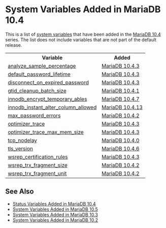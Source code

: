 # System Variables Added in MariaDB 10.4

This is a list of [system variables](/replication/optimization-and-tuning/system-variables/server-system-variables/) that have been added in the [MariaDB 10.4](/kb/en/what-is-mariadb-104/) series. The list does not include variables that are not part of the default release.

<table><tbody><tr><th>Variable</th><th>Added</th></tr>
<tr><td><a href="/kb/en/server-system-variables/#analyze_sample_percentage">analyze_sample_percentage</a></td><td><a href="/kb/en/mariadb-1043-release-notes/">MariaDB 10.4.3</a></td></tr>
<tr><td><a href="/kb/en/server-system-variables/#default_password_lifetime">default_password_lifetime</a></td><td><a href="/kb/en/mariadb-1043-release-notes/">MariaDB 10.4.3</a></td></tr>
<tr><td><a href="/kb/en/server-system-variables/#disconnect_on_expired_password">disconnect_on_expired_password</a></td><td><a href="/kb/en/mariadb-1043-release-notes/">MariaDB 10.4.3</a></td></tr>
<tr><td><a href="/kb/en/gtid/#gtid_cleanup_batch_size">gtid_cleanup_batch_size</a></td><td><a href="/kb/en/mariadb-1041-release-notes/">MariaDB 10.4.1</a></td></tr>
<tr><td><a href="/kb/en/xtradbinnodb-server-system-variables/#innodb_encrypt_temporary_tables">innodb_encrypt_temporary_ables</a></td><td><a href="/kb/en/mariadb-1047-release-notes/">MariaDB 10.4.7</a></td></tr>
<tr><td><a href="/kb/en/innodb-system-variables/#innodb_instant_alter_column_allowed">innodb_instant_alter_column_allowed</a></td><td><a href="/kb/en/mariadb-10413-release-notes/">MariaDB 10.4.13</a></td></tr>
<tr><td><a href="/kb/en/server-system-variables/#max_password_errors">max_password_errors</a></td><td><a href="/kb/en/mariadb-1042-release-notes/">MariaDB 10.4.2</a></td></tr>
<tr><td><a href="/kb/en/server-system-variables/#optimizer_trace">optimizer_trace</a></td><td><a href="/kb/en/mariadb-1043-release-notes/">MariaDB 10.4.3</a></td></tr>
<tr><td><a href="/kb/en/server-system-variables/#optimizer_trace_max_mem_size">optimizer_trace_max_mem_size</a></td><td><a href="/kb/en/mariadb-1043-release-notes/">MariaDB 10.4.3</a></td></tr>
<tr><td><a href="/kb/en/server-system-variables/#tcp_nodelay">tcp_nodelay</a></td><td><a href="/kb/en/mariadb-1040-release-notes/">MariaDB 10.4.0</a></td></tr>
<tr><td><a href="/kb/en/ssltls-system-variables/#tls_version">tls_version</a></td><td><a href="/kb/en/mariadb-1046-release-notes/">MariaDB 10.4.6</a></td></tr>
<tr><td><a href="/kb/en/galera-cluster-system-variables/#wsrep_certification_rules">wsrep_certification_rules</a></td><td><a href="/kb/en/mariadb-1043-release-notes/">MariaDB 10.4.3</a></td></tr>
<tr><td><a href="/kb/en/galera-cluster-system-variables/#wsrep_trx_fragment_size">wsrep_trx_fragment_size</a></td><td><a href="/kb/en/mariadb-1042-release-notes/">MariaDB 10.4.2</a></td></tr>
<tr><td><a href="/kb/en/galera-cluster-system-variables/#wsrep_trx_fragment_unit">wsrep_trx_fragment_unit</a></td><td><a href="/kb/en/mariadb-1042-release-notes/">MariaDB 10.4.2</a></td></tr>
</tbody></table>

## See Also

- [Status Variables Added in MariaDB 10.4](/replication/optimization-and-tuning/system-variables/system-and-status-variables-added-by-major-release/status-variables-added-in-mariadb-104/)
- [System Variables Added in MariaDB 10.5](/replication/optimization-and-tuning/system-variables/system-and-status-variables-added-by-major-release/system-variables-added-in-mariadb-105/)
- [System Variables Added in MariaDB 10.3](/replication/optimization-and-tuning/system-variables/system-and-status-variables-added-by-major-release/system-variables-added-in-mariadb-103/)
- [System Variables Added in MariaDB 10.2](/replication/optimization-and-tuning/system-variables/system-and-status-variables-added-by-major-release/system-variables-added-in-mariadb-102/)